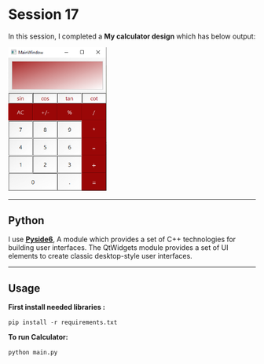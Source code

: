 
# Session 17

In this session, I completed a **My calculator design** which has below output:
  

<img src="Untitled.png" width="200">


---
## Python

I use [**Pyside6**](https://pypi.org/project/PySide6/), A module which provides a set of C++ technologies for building user interfaces. The QtWidgets module provides a set of UI elements to create classic desktop-style user interfaces.

---
## Usage

**First install needed libraries :**
```
pip install -r requirements.txt
```

**To run Calculator:**

```
python main.py
```

